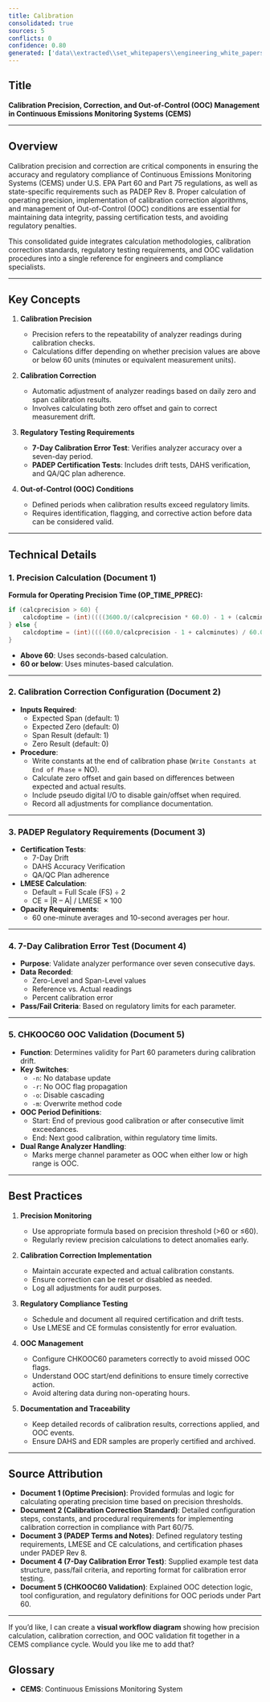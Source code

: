 ```yaml
---
title: Calibration
consolidated: true
sources: 5
conflicts: 0
confidence: 0.80
generated: ['data\\extracted\\set_whitepapers\\engineering_white_papers_WhitePapers_Calculations_OptimePrecision20050211JLBpdf_2c025a7f.md', 'data\\extracted\\set_whitepapers\\engineering_white_papers_WhitePapers_CalibrationCorrection_EngineeringStandard-CalibrationCorrection-Rev11-01-2021pdf_605a61ca.md', 'data\\extracted\\set_whitepapers\\engineering_white_papers_WhitePapers_PADEPRev8_PADEPTermsandNotesdocx_cf04b587.md', 'data\\extracted\\set_whitepapers\\engineering_white_papers_WhitePapers_SampleTests_7-DayCalibrationErrorTestpdf_f17bcd7c.md', 'data\\extracted\\set_whitepapers\\engineering_white_papers_WhitePapers_StackVision_CHKOOC60Validationdocx_a7cc510e.md']  # This would be a timestamp
---
```


## Title
**Calibration Precision, Correction, and Out-of-Control (OOC) Management in Continuous Emissions Monitoring Systems (CEMS)**

---

## Overview
Calibration precision and correction are critical components in ensuring the accuracy and regulatory compliance of Continuous Emissions Monitoring Systems (CEMS) under U.S. EPA Part 60 and Part 75 regulations, as well as state-specific requirements such as PADEP Rev 8. Proper calculation of operating precision, implementation of calibration correction algorithms, and management of Out-of-Control (OOC) conditions are essential for maintaining data integrity, passing certification tests, and avoiding regulatory penalties.

This consolidated guide integrates calculation methodologies, calibration correction standards, regulatory testing requirements, and OOC validation procedures into a single reference for engineers and compliance specialists.

---

## Key Concepts

1. **Calibration Precision**  
   - Precision refers to the repeatability of analyzer readings during calibration checks.  
   - Calculations differ depending on whether precision values are above or below 60 units (minutes or equivalent measurement units).

2. **Calibration Correction**  
   - Automatic adjustment of analyzer readings based on daily zero and span calibration results.  
   - Involves calculating both zero offset and gain to correct measurement drift.

3. **Regulatory Testing Requirements**  
   - **7-Day Calibration Error Test**: Verifies analyzer accuracy over a seven-day period.  
   - **PADEP Certification Tests**: Includes drift tests, DAHS verification, and QA/QC plan adherence.

4. **Out-of-Control (OOC) Conditions**  
   - Defined periods when calibration results exceed regulatory limits.  
   - Requires identification, flagging, and corrective action before data can be considered valid.

---

## Technical Details

### 1. Precision Calculation (Document 1)
**Formula for Operating Precision Time (OP_TIME_PPREC):**
```c
if (calcprecision > 60) {
    calcdoptime = (int)((((3600.0/(calcprecision * 60.0) - 1 + (calcminutes * 60.0)) / 3600.0) * (calcprecision * 60.0)) + 0.001) / (calcprecision * 60.0);
} else {
    calcdoptime = (int)((((60.0/calcprecision - 1 + calcminutes) / 60.0) * calcprecision) + 0.001) / calcprecision;
}
```
- **Above 60**: Uses seconds-based calculation.  
- **60 or below**: Uses minutes-based calculation.

---

### 2. Calibration Correction Configuration (Document 2)
- **Inputs Required**:
  - Expected Span (default: 1)
  - Expected Zero (default: 0)
  - Span Result (default: 1)
  - Zero Result (default: 0)
- **Procedure**:
  - Write constants at the end of calibration phase (`Write Constants at End of Phase` = NO).
  - Calculate zero offset and gain based on differences between expected and actual results.
  - Include pseudo digital I/O to disable gain/offset when required.
  - Record all adjustments for compliance documentation.

---

### 3. PADEP Regulatory Requirements (Document 3)
- **Certification Tests**:
  - 7-Day Drift
  - DAHS Accuracy Verification
  - QA/QC Plan adherence
- **LMESE Calculation**:
  - Default = Full Scale (FS) ÷ 2
  - CE = |R – A| / LMESE × 100
- **Opacity Requirements**:
  - 60 one-minute averages and 10-second averages per hour.

---

### 4. 7-Day Calibration Error Test (Document 4)
- **Purpose**: Validate analyzer performance over seven consecutive days.
- **Data Recorded**:
  - Zero-Level and Span-Level values
  - Reference vs. Actual readings
  - Percent calibration error
- **Pass/Fail Criteria**: Based on regulatory limits for each parameter.

---

### 5. CHKOOC60 OOC Validation (Document 5)
- **Function**: Determines validity for Part 60 parameters during calibration drift.
- **Key Switches**:
  - `-n`: No database update
  - `-r`: No OOC flag propagation
  - `-o`: Disable cascading
  - `-m`: Overwrite method code
- **OOC Period Definitions**:
  - Start: End of previous good calibration or after consecutive limit exceedances.
  - End: Next good calibration, within regulatory time limits.
- **Dual Range Analyzer Handling**:
  - Marks merge channel parameter as OOC when either low or high range is OOC.

---

## Best Practices

1. **Precision Monitoring**  
   - Use appropriate formula based on precision threshold (>60 or ≤60).  
   - Regularly review precision calculations to detect anomalies early.

2. **Calibration Correction Implementation**  
   - Maintain accurate expected and actual calibration constants.  
   - Ensure correction can be reset or disabled as needed.  
   - Log all adjustments for audit purposes.

3. **Regulatory Compliance Testing**  
   - Schedule and document all required certification and drift tests.  
   - Use LMESE and CE formulas consistently for error evaluation.

4. **OOC Management**  
   - Configure CHKOOC60 parameters correctly to avoid missed OOC flags.  
   - Understand OOC start/end definitions to ensure timely corrective action.  
   - Avoid altering data during non-operating hours.

5. **Documentation and Traceability**  
   - Keep detailed records of calibration results, corrections applied, and OOC events.  
   - Ensure DAHS and EDR samples are properly certified and archived.

---

## Source Attribution

- **Document 1 (Optime Precision)**: Provided formulas and logic for calculating operating precision time based on precision thresholds.  
- **Document 2 (Calibration Correction Standard)**: Detailed configuration steps, constants, and procedural requirements for implementing calibration correction in compliance with Part 60/75.  
- **Document 3 (PADEP Terms and Notes)**: Defined regulatory testing requirements, LMESE and CE calculations, and certification phases under PADEP Rev 8.  
- **Document 4 (7-Day Calibration Error Test)**: Supplied example test data structure, pass/fail criteria, and reporting format for calibration error testing.  
- **Document 5 (CHKOOC60 Validation)**: Explained OOC detection logic, tool configuration, and regulatory definitions for OOC periods under Part 60.

---

If you’d like, I can create a **visual workflow diagram** showing how precision calculation, calibration correction, and OOC validation fit together in a CEMS compliance cycle. Would you like me to add that?

## Glossary

- **CEMS**: Continuous Emissions Monitoring System

